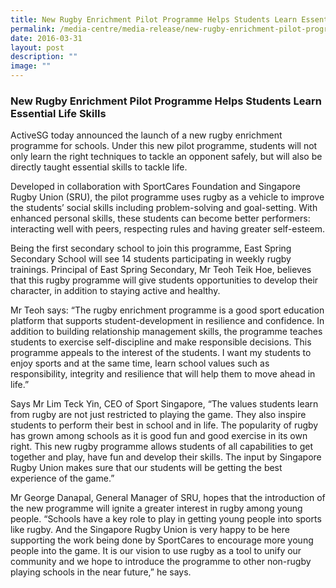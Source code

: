 ```yaml
---
title: New Rugby Enrichment Pilot Programme Helps Students Learn Essential Life Skills
permalink: /media-centre/media-release/new-rugby-enrichment-pilot-programme-helps-students-learn-essential-life/
date: 2016-03-31
layout: post
description: ""
image: ""
---
```

### **New Rugby Enrichment Pilot Programme Helps Students Learn Essential Life Skills**
ActiveSG today announced the launch of a new rugby enrichment programme for schools. Under this new pilot programme, students will not only learn the right techniques to tackle an opponent safely, but will also be directly taught essential skills to tackle life.  
  
Developed in collaboration with SportCares Foundation and Singapore Rugby Union (SRU), the pilot programme uses rugby as a vehicle to improve the students’ social skills including problem-solving and goal-setting. With enhanced personal skills, these students can become better performers: interacting well with peers, respecting rules and having greater self-esteem.  
  
Being the first secondary school to join this programme, East Spring Secondary School will see 14 students participating in weekly rugby trainings. Principal of East Spring Secondary, Mr Teoh Teik Hoe, believes that this rugby programme will give students opportunities to develop their character, in addition to staying active and healthy.  
  
Mr Teoh says: “The rugby enrichment programme is a good sport education platform that supports student-development in resilience and confidence. In addition to building relationship management skills, the programme teaches students to exercise self-discipline and make responsible decisions. This programme appeals to the interest of the students. I want my students to enjoy sports and at the same time, learn school values such as responsibility, integrity and resilience that will help them to move ahead in life.”  
  
Says Mr Lim Teck Yin, CEO of Sport Singapore, “The values students learn from rugby are not just restricted to playing the game. They also inspire students to perform their best in school and in life. The popularity of rugby has grown among schools as it is good fun and good exercise in its own right. This new rugby programme allows students of all capabilities to get together and play, have fun and develop their skills. The input by Singapore Rugby Union makes sure that our students will be getting the best experience of the game.”  
  
Mr George Danapal, General Manager of SRU, hopes that the introduction of the new programme will ignite a greater interest in rugby among young people. “Schools have a key role to play in getting young people into sports like rugby. And the Singapore Rugby Union is very happy to be here supporting the work being done by SportCares to encourage more young people into the game. It is our vision to use rugby as a tool to unify our community and we hope to introduce the programme to other non-rugby playing schools in the near future,” he says.